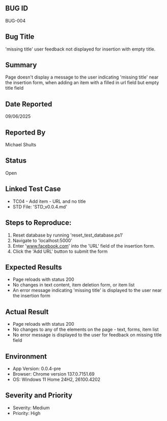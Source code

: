 ## BUG ID
BUG-004

## Bug Title
'missing title' user feedback not displayed for insertion with empty title.

## Summary
Page doesn't display a message to the user indicating 'missing title' near the insertion form, when adding an item with a filled in url field but empty title field 

## Date Reported
09/06/2025 

## Reported By
Michael Shults

## Status
Open

## Linked Test Case
- TC04 - Add item - URL and no title
- STD File: 'STD_v0.0.4.md'

## Steps to Reproduce:
1. Reset database by running 'reset_test_database.ps1'
2. Navigate to 'localhost:5000'
3. Enter 'www.facebook.com' into the 'URL' field of the insertion form.
4. Click the 'Add URL' button to submit the form

## Expected Results
- Page reloads with status 200
- No changes in text content, item deletion form, or item list
- An error message indicating 'missing title' is displayed to the user near the insertion form

## Actual Result
- Page reloads with status 200
- No changes to any of the elements on the page - text,  forms, item list
- No error message is displayed to the user for feedback on missing title field 


## Environment
- App Version: 0.0.4-pre
- Browser: Chrome version 137.0.7151.69
- OS: Windows 11 Home 24H2, 26100.4202

## Severity and Priority
- Severity: Medium
- Priority: High



